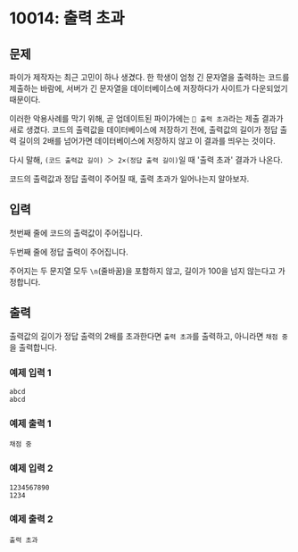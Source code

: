 # 10014: 출력 초과

## 문제

파이가 제작자는 최근 고민이 하나 생겼다. 한 학생이 엄청 긴 문자열을 출력하는 코드를 제출하는 바람에, 서버가 긴 문자열을 데이터베이스에 저장하다가 사이트가 다운되었기 때문이다.

이러한 악용사례를 막기 위해, 곧 업데이트된 파이가에는 `📝 출력 초과`라는 제출 결과가 새로 생겼다. 코드의 출력값을 데이터베이스에 저장하기 전에, 출력값의 길이가 정답 출력 길이의 2배를 넘어가면 데이터베이스에 저장하지 않고 이 결과를 띄우는 것이다.

다시 말해, `(코드 출력값 길이) ＞ 2×(정답 출력 길이)`일 때 '출력 초과' 결과가  나온다.

코드의 출력값과 정답 출력이 주어질 때, 출력 초과가 일어나는지 알아보자.

## 입력

첫번째 줄에 코드의 출력값이 주어집니다.

두번째 줄에 정답 출력이 주어집니다.

주어지는 두 문지열 모두 `\n`(줄바꿈)을 포함하지 않고, 길이가 100을 넘지 않는다고 가정합니다.

## 출력

출력값의 길이가 정답 출력의 2배를 초과한다면 `출력 초과`를 출력하고, 아니라면 `채점 중`을 출력합니다.

### 예제 입력 1
```
abcd
abcd
```

### 예제 출력 1
```
채점 중
```

### 예제 입력 2
```
1234567890
1234
```

### 예제 출력 2
```
출력 초과
```

